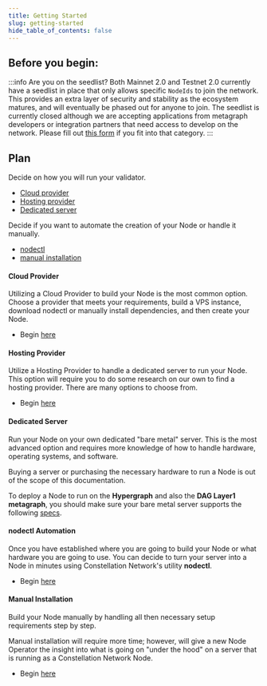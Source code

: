 ```yaml
---
title: Getting Started
slug: getting-started
hide_table_of_contents: false
---
```


## Before you begin:

:::info Are you on the seedlist?
Both Mainnet 2.0 and Testnet 2.0 currently have a seedlist in place that only allows specific `NodeIds` to join the network. This provides an extra layer of security and stability as the ecosystem matures, and will eventually be phased out for anyone to join. The seedlist is currently closed although we are accepting applications from metagraph developers or integration partners that need access to develop on the network. Please fill out [this form](https://airtable.com/shroR5bXszQXdh6dn) if you fit into that category.
:::
## Plan

Decide on how you will run your validator.

- [Cloud provider](#cloud-provider)
- [Hosting provider](#hosting-provider)
- [Dedicated server](#dedicated-server)

Decide if you want to automate the creation of your Node or handle it manually.

- [nodectl](#nodectl-automation)
- [manual installation](#manual-installation)

#### Cloud Provider
Utilizing a Cloud Provider to build your Node is the most common option.  Choose a provider that meets your requirements, build a VPS instance, download nodectl or manually install dependencies, and then create your Node. 

- Begin [here](providers.md)

#### Hosting Provider
Utilize a Hosting Provider to handle a dedicated server to run your Node.  This option will require you to do some research on our own to find a hosting provider.  There are many options to choose from.

- Begin [here](https://www.google.com/search?q=top+10+hosting+providers)

#### Dedicated Server
Run your Node on your own dedicated "bare metal" server.  This is the most advanced option and requires more knowledge of how to handle hardware, operating systems, and software.

Buying a server or purchasing the necessary hardware to run a Node is out of the scope of this documentation. 

To deploy a Node to run on the **Hypergraph** and also the **DAG Layer1 metagraph**, you should make sure your bare metal server supports the following [specs](specs.md).

#### nodectl Automation
Once you have established where you are going to build your Node or what hardware you are going to use.  You can decide to turn your server into a Node in minutes using Constellation Network's utility **nodectl**.

- Begin [here](../automated/nodectl)

#### Manual Installation
Build your Node manually by handling all then necessary setup requirements step by step.  

Manual installation will require more time; however, will give a new Node Operator the insight into what is going on "under the hood" on a server that is running as a Constellation Network Node.  

- Begin [here](../manual/getting-started-manual.md)
